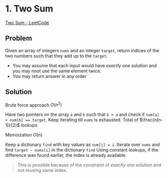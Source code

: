 # 1. Two Sum

[Two Sum - LeetCode](https://leetcode.com/problems/two-sum/)

## Problem

Given an array of integers `nums` and an integer `target`, return indices of the two numbers such that they add up to the `target`. 

- You may assume that each input would have *exactly* one solution and you may nnot use the same element twice. 
- You may return answer in any order

## Solution 

Brute force approach $O(n^2)$

Have two pointers on the array `a` and `b` such that `b > a` and check if `num[a] + num[b] == target`. Keep iterating till `nums` is exhausted.
Total of $\frac{n(n-1)}{2}$ lookups

Memoization $O(n)$

Keep a dictionary `find` with key values as `num[i] = i`. 
Iterate over `nums` and find `target - nums[i]` in the dictionary `find`
Using constant lookups, if the difference was found earlier, the index is already available. 
> This is possible because of the constraint of *exactly* one solution and not reusing same index. 